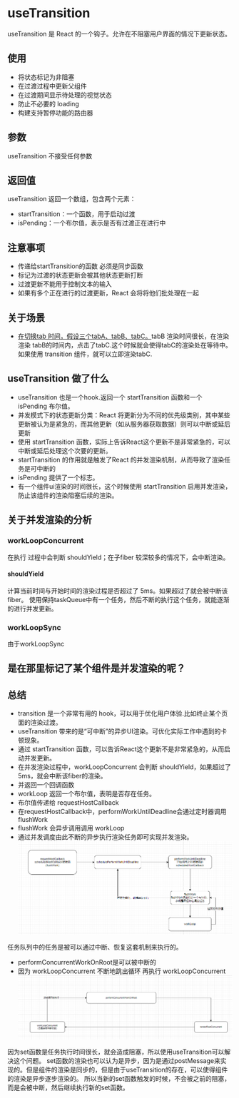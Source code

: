 # useTransition

useTransition 是 React 的一个钩子。允许在不阻塞用户界面的情况下更新状态。

## 使用
- 将状态标记为非阻塞
- 在过渡过程中更新父组件
- 在过渡期间显示待处理的视觉状态
- 防止不必要的 loading
- 构建支持暂停功能的路由器
## 参数
useTransition 不接受任何参数
## 返回值
useTransition 返回一个数组，包含两个元素：
- startTransition：一个函数，用于启动过渡
- isPending：一个布尔值，表示是否有过渡正在进行中

## 注意事项
- 传递给startTransition的函数 必须是同步函数
- 标记为过渡的状态更新会被其他状态更新打断
- 过渡更新不能用于控制文本的输入
- 如果有多个正在进行的过渡更新，React 会将将他们批处理在一起

## 关于场景
- [在切换tab 时间，假设三个tabA、tabB、tabC。](https://codesandbox.io/s/tkyfgs?file=/src/App.js&utm_medium=sandpack)tabB 渲染时间很长，在渲染渲染 tabB的时间内，点击了tabC.这个时候就会使得tabC的渲染处在等待中。如果使用 transition 组件，就可以立即渲染tabC.

## useTransition 做了什么
- useTransition 也是一个hook.返回一个 startTransition 函数和一个 isPending 布尔值。
- 并发模式下的状态更新分类：React 将更新分为不同的优先级类别，其中某些更新被认为是紧急的，而其他更新（如从服务器获取数据）则可以中断或延后更新
- 使用 startTransition 函数，实际上告诉React这个更新不是非常紧急的，可以中断或延后处理这个次要的更新。
- startTransition 的作用就是触发了React 的并发渲染机制，从而导致了渲染任务是可中断的
- isPending 提供了一个标志。
- 有一个组件ui渲染的时间很长，这个时候使用 startTransition 启用并发渲染，防止该组件的渲染阻塞后续的渲染。

## 关于并发渲染的分析
### workLoopConcurrent
在执行 过程中会判断 shouldYield；在子fiber 较深较多的情况下，会中断渲染。

#### shouldYield
计算当前时间与开始时间的渲染过程是否超过了 5ms。如果超过了就会被中断该fiber。
使用保持taskQueue中有一个任务，然后不断的执行这个任务，就能逐渐的进行并发更新。
### workLoopSync
由于workLoopSync 


## 是在那里标记了某个组件是并发渲染的呢？

## 总结
- transition 是一个非常有用的 hook，可以用于优化用户体验.比如终止某个页面的渲染过渡。
- useTransition 带来的是“可中断”的异步UI渲染。可优化实际工作中遇到的卡顿现象。
- 通过 startTransition 函数，可以告诉React这个更新不是非常紧急的，从而启动并发更新。
- 在并发渲染过程中，workLoopConcurrent 会判断 shouldYield，如果超过了5ms，就会中断该fiber的渲染。
- 并返回一个回调函数
- workLoop 返回一个布尔值，表明是否存在任务。
- 布尔值传递给 requestHostCallback
- 在requestHostCallback中，performWorkUntilDeadline会通过定时器调用 flushWork
- flushWork 会异步调用调用 workLoop
- 通过并发调度由此不断的异步执行渲染任务即可实现并发渲染。
![img.png](img.png)

任务队列中的任务是被可以通过中断、恢复这套机制来执行的。
- performConcurrentWorkOnRoot是可以被中断的
- 因为 workLoopConcurrent 不断地跳出循环 再执行 workLoopConcurrent
![img_1.png](img_1.png)


因为set函数是任务执行时间很长，就会造成阻塞，所以使用useTransition可以解决这个问题。
set函数的渲染也可以认为是异步，因为是通过postMessage来实现的。但是组件的渲染是同步的，但是由于useTransition的存在，可以使得组件的渲染是异步逐步渲染的。
所以当新的set函数触发的时候，不会被之前的阻塞，而是会被中断，然后继续执行新的set函数。
